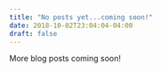 ```yaml
---
title: "No posts yet...coming soon!"
date: 2018-10-02T23:04:04-04:00
draft: false
---
```


More blog posts coming soon!
